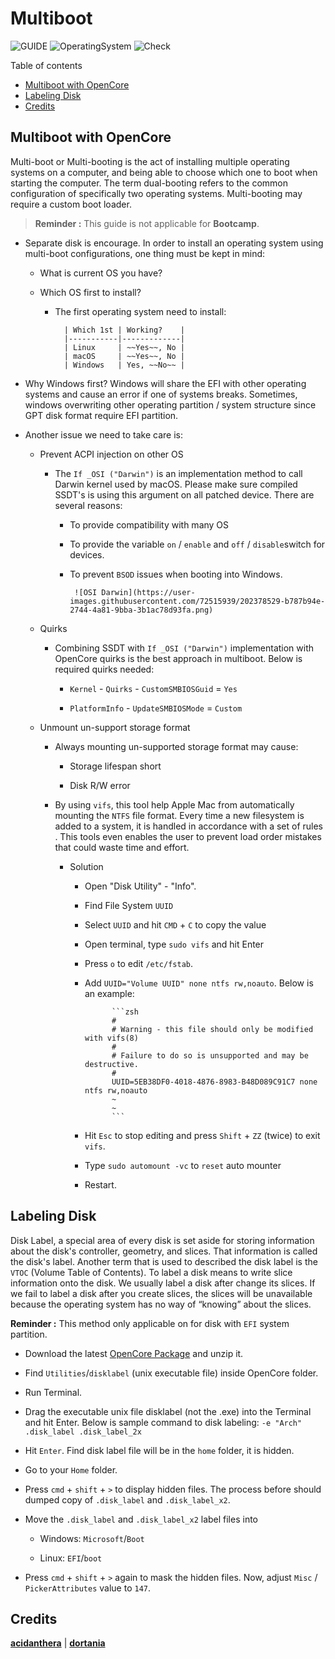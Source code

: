 # Multiboot

![GUIDE](https://img.shields.io/badge/Guide-ACPI-purple)
![OperatingSystem](https://img.shields.io/badge/OS-Hackintosh-blue)
![Check](https://img.shields.io/badge/Status-Pass-brightgreen)

Table of contents

- [Multiboot with OpenCore](#multiboot-with-opencore)
- [Labeling Disk](#labeling-disk)
- [Credits](#credits)

## Multiboot with OpenCore

Multi-boot or Multi-booting is the act of installing multiple operating systems on a computer, and being able to choose which one to boot when starting the computer. The term dual-booting refers to the common configuration of specifically two operating systems. Multi-booting may require a custom boot loader.

> **Reminder :** This guide is not applicable for **Bootcamp**.

- Separate disk is encourage. In order to install an operating system using multi-boot configurations, one thing must be kept in mind:

  - What is current OS you have?
  - Which OS first to install?

    - The first operating system need to install:

            | Which 1st | Working?    |
            |-----------|-------------|
            | Linux     | ~~Yes~~, No |
            | macOS     | ~~Yes~~, No |
            | Windows   | Yes, ~~No~~ |

- Why Windows first? Windows will share the EFI with other operating systems and cause an error if one of systems breaks. Sometimes, windows overwriting other operating partition / system structure since GPT disk format require EFI partition.
- Another issue we need to take care is:

  - Prevent ACPI injection on other OS

    - The `If _OSI ("Darwin")` is an implementation method to call Darwin kernel used by macOS. Please make sure compiled SSDT's is using this argument on all patched device. There are several reasons:

      - To provide compatibility with many OS

      - To provide the variable `on` / `enable` and `off` / `disable`switch for devices.

      - To prevent `BSOD` issues when booting into Windows.

             ![OSI Darwin](https://user-images.githubusercontent.com/72515939/202378529-b787b94e-2744-4a81-9bba-3b1ac78d93fa.png)
  - Quirks
    - Combining SSDT with `If _OSI ("Darwin")` implementation with OpenCore quirks is the best approach in multiboot. Below is required quirks needed:

      - `Kernel` - `Quirks` - `CustomSMBIOSGuid` = `Yes`

      - `PlatformInfo` - `UpdateSMBIOSMode` = `Custom`

  - Unmount un-support storage format

    - Always mounting un-supported storage format may cause:

      - Storage lifespan short

      - Disk R/W error

    - By using `vifs`, this tool help Apple Mac from automatically mounting the `NTFS` file format. Every time a new filesystem is added to a system, it is handled in accordance with a set of rules . This tools even enables the user to prevent load order mistakes that could waste time and effort.
      - Solution
        - Open "Disk Utility" - "Info".

        - Find File System `UUID`

        - Select `UUID` and hit `CMD` + `C` to copy the value

        - Open terminal, type `sudo vifs` and hit Enter

        - Press `o` to edit `/etc/fstab`.

        - Add `UUID="Volume UUID" none ntfs rw,noauto`. Below is an example:

                    ```zsh
                    #
                    # Warning - this file should only be modified with vifs(8)
                    #
                    # Failure to do so is unsupported and may be destructive.
                    #
                    UUID=5EB38DF0-4018-4876-8983-B48D089C91C7 none ntfs rw,noauto 
                    ~
                    ~
                    ```

        - Hit `Esc` to stop editing and press `Shift` + `ZZ` (twice) to exit `vifs`.

        - Type `sudo automount -vc` to `reset` auto mounter

        - Restart.

## Labeling Disk

Disk Label, a special area of every disk is set aside for storing information about the disk's controller, geometry, and slices. That information is called the disk's label. Another term that is used to described the disk label is the `VTOC` (Volume Table of Contents). To label a disk means to write slice information onto the disk. We usually label a disk after change its slices. If we fail to label a disk after you create slices, the slices will be unavailable because the operating system has no way of “knowing” about the slices.

**Reminder :** This method only applicable on for disk with `EFI` system partition.

- Download the latest [OpenCore Package](https://github.com/acidanthera/OpenCorePkg/releases) and unzip it.

- Find `Utilities`/`disklabel` (unix executable file) inside OpenCore folder.

- Run Terminal.

- Drag the executable unix file disklabel (not the .exe) into the Terminal and hit Enter. Below is sample command to disk labeling: `-e "Arch" .disk_label .disk_label_2x`
  
- Hit `Enter`. Find disk label file will be in the `home` folder, it is hidden.

- Go to your `Home` folder.

- Press `cmd` + `shift` + `>` to display hidden files. The process before should dumped copy of `.disk_label` and `.disk_label_x2`.

- Move the `.disk_label` and `.disk_label_x2` label files into

  - Windows: `Microsoft`/`Boot`

  - Linux: `EFI`/`boot`

- Press `cmd` + `shift` + `>` again to mask the hidden files. Now, adjust `Misc` / `PickerAttributes` value to `147`.

## Credits

[**acidanthera**](https://github.com/acidanthera) | [**dortania**](https://dortania.github.io/OpenCore-Install-Guide/)
